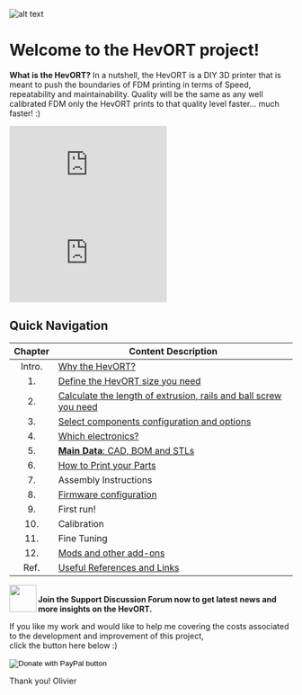 
![alt text](https://github.com/MirageC79/HevORT/blob/master/images/Coverflat.png?raw=true)
# Welcome to the HevORT project!

**What is the HevORT?**  In a nutshell, the HevORT is a DIY 3D printer that is meant to push the boundaries of FDM printing in terms of Speed, repeatability and maintainability.  Quality will be the same as any well calibrated FDM only the HevORT prints to that quality level faster... much faster! :)
<iframe width="280" height="157" src="https://www.youtube.com/embed/ibsBiALMMSE" frameborder="0" allow="accelerometer; autoplay; clipboard-write; encrypted-media; gyroscope; picture-in-picture" allowfullscreen></iframe>
<iframe width="280" height="157" src="https://www.youtube.com/embed/aL7pEEHTTe4" frameborder="0" allow="accelerometer; autoplay; clipboard-write; encrypted-media; gyroscope; picture-in-picture" allowfullscreen></iframe>
<br>

## Quick Navigation

Chapter|Content Description
 :---: |-------------------
Intro.|[Why the HevORT?](/intro.md)
1.|[Define the HevORT size you need](/definesize.md)
2.|[Calculate the length of extrusion, rails and ball screw you need](/framecalculator.md)
3.|[Select components configuration and options](/componentselection.md)
4.|[Which electronics?](/electronics.md)
5.|[**Main Data**: CAD, BOM and STLs](purchased)
6.|[How to Print your Parts](/howtoprint.md)
7.|Assembly Instructions
8.|[Firmware configuration](/firmwaresettings.md)
9.|First run!
10.|Calibration
11.|Fine Tuning
12.|[Mods and other add-ons](modsandmore)
Ref.|[Useful References and Links](/usefulref.md)



<a href="https://forums.hevort.com/index.php"><img src="https://github.com/MirageC79/HevORT/blob/master/images/HevORT%20Logo.png?raw=true" align="left" height="48" width="48" ></a>  
**Join the Support Discussion Forum now to get latest news and more insights on the HevORT.**  

If you like my work and would like to help me covering the costs associated to the development and improvement of this project, <br>
click the button here below :)

<form action="https://www.paypal.com/cgi-bin/webscr" method="post" target="_top">
<input type="hidden" name="cmd" value="_s-xclick" />
<input type="hidden" name="hosted_button_id" value="LYP98YKUSLXN2" />
<input type="image" src="https://www.paypalobjects.com/en_US/i/btn/btn_donateCC_LG.gif" border="0" name="submit" title="PayPal - The safer, easier way to pay online!" alt="Donate with PayPal button" />
<img alt="" border="0" src="https://www.paypal.com/en_CA/i/scr/pixel.gif" width="1" height="1" />
</form>

Thank you!
Olivier




